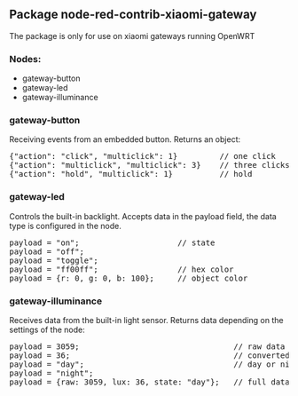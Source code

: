 ## Package node-red-contrib-xiaomi-gateway
The package is only for use on xiaomi gateways running OpenWRT
### Nodes:
- gateway-button
- gateway-led
- gateway-illuminance

### gateway-button

Receiving events from an embedded button. Returns an object:
<pre>
{"action": "click", "multiclick": 1}         // one click
{"action": "multiclick", "multiclick": 3}    // three clicks
{"action": "hold", "multiclick": 1}          // hold
</pre>

### gateway-led
Controls the built-in backlight. Accepts data in the payload field, the data type is configured in the node.
<pre>
payload = "on";                     // state
payload = "off";
payload = "toggle";
payload = "ff00ff";                 // hex color
payload = {r: 0, g: 0, b: 100};     // object color
</pre>

### gateway-illuminance
Receives data from the built-in light sensor. Returns data depending on the settings of the node:
<pre>
payload = 3059;                                 // raw data from sensor
payload = 36;                                   // converted value, in lux 
payload = "day";                                // day or night event
payload = "night";
payload = {raw: 3059, lux: 36, state: "day"};   // full data
</pre>